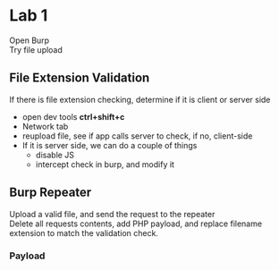 # Lab 1
Open Burp  
Try file upload  
## File Extension Validation
If there is file extension checking, determine if it is client or server side
* open dev tools **ctrl+shift+c**
* Network tab
* reupload file, see if app calls server to check, if no, client-side
* If it is server side, we can do a couple of things
	* disable JS
	* intercept check in burp, and modify it
## Burp Repeater
Upload a valid file, and send the request to the repeater  
Delete all requests contents, add PHP payload, and replace filename extension to match the validation check. 

### Payload

